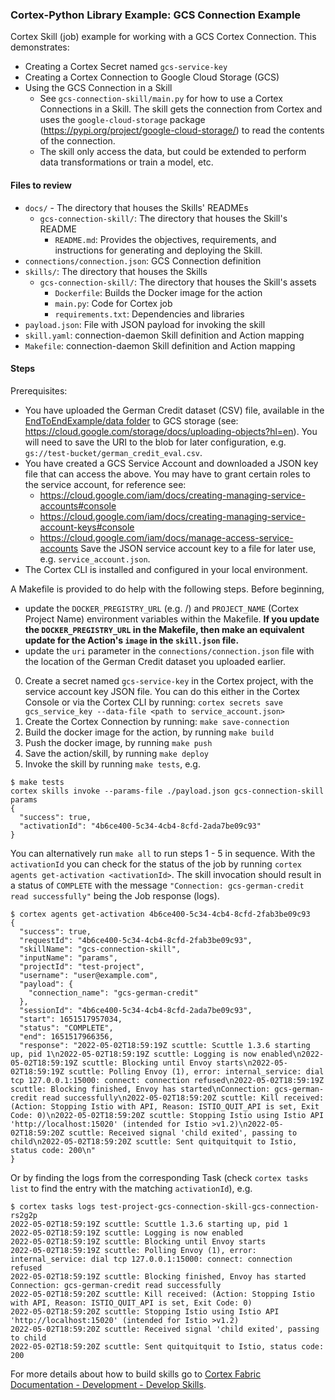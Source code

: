 ### Cortex-Python Library Example: GCS Connection Example

Cortex Skill (job) example for working with a GCS Cortex Connection. This demonstrates:
* Creating a Cortex Secret named `gcs-service-key`
* Creating a Cortex Connection to Google Cloud Storage (GCS)
* Using the GCS Connection in a Skill
  - See `gcs-connection-skill/main.py` for how to use a Cortex Connections in a Skill. The skill gets the connection from Cortex and uses the `google-cloud-storage` package (https://pypi.org/project/google-cloud-storage/) to read the contents of the connection.
  - The skill only access the data, but could be extended to perform data transformations or train a model, etc.

#### Files to review
- `docs/` - The directory that houses the Skills' READMEs
  - `gcs-connection-skill/`: The directory that houses the Skill's README
    - `README.md`: Provides the objectives, requirements, and instructions for generating and deploying the Skill.
- `connections/connection.json`: GCS Connection definition
- `skills/`: The directory that houses the Skills
  - `gcs-connection-skill/`: The directory that houses the Skill's assets
    - `Dockerfile`: Builds the Docker image for the action
    - `main.py`: Code for Cortex job
    - `requirements.txt`: Dependencies and libraries
- `payload.json`: File with JSON payload for invoking the skill
- `skill.yaml`: connection-daemon Skill definition and Action mapping
- `Makefile`: connection-daemon Skill definition and Action mapping

#### Steps

Prerequisites:
* You have uploaded the German Credit dataset (CSV) file, available in the [EndToEndExample/data folder](../../../../EndToEndExample/data/german_credit_eval.csv) to GCS storage (see: https://cloud.google.com/storage/docs/uploading-objects?hl=en). You will need to save the URI to the blob for later configuration, e.g. `gs://test-bucket/german_credit_eval.csv`.
* You have created a GCS Service Account and downloaded a JSON key file that can access the above. You may have to grant certain roles to the service account, for reference see:
  - https://cloud.google.com/iam/docs/creating-managing-service-accounts#console
  - https://cloud.google.com/iam/docs/creating-managing-service-account-keys#console
  - https://cloud.google.com/iam/docs/manage-access-service-accounts
  Save the JSON service account key to a file for later use, e.g. `service_account.json`.
* The Cortex CLI is installed and configured in your local environment.

A Makefile is provided to do help with the following steps. Before beginning,
- update the `DOCKER_PREGISTRY_URL` (e.g. <docker-registry-url>/<namespace-org>) and `PROJECT_NAME` (Cortex Project Name) environment variables within the Makefile. **If you update the `DOCKER_PREGISTRY_URL` in the Makefile, then make an equivalent update for the Action's `image` in the `skill.json` file.**
- update the `uri` parameter in the `connections/connection.json` file with the location of the German Credit dataset you uploaded earlier.

0. Create a secret named `gcs-service-key` in the Cortex project, with the service account key JSON file. You can do this either in the Cortex Console or via the Cortex CLI by running: `cortex secrets save gcs_service_key --data-file <path to service_account.json>`
1. Create the Cortex Connection by running: `make save-connection`
2. Build the docker image for the action, by running `make build`
3. Push the docker image, by running `make push`
4. Save the action/skill, by running `make deploy`
5. Invoke the skill by running `make tests`, e.g.
```
$ make tests
cortex skills invoke --params-file ./payload.json gcs-connection-skill params
{
  "success": true,
  "activationId": "4b6ce400-5c34-4cb4-8cfd-2ada7be09c93"
}
```

You can alternatively run `make all` to run steps 1 - 5 in sequence. With the `activationId` you can check for the status of the job by running `cortex agents get-activation <activationId>`. The skill invocation should result in a status of `COMPLETE` with the message `"Connection: gcs-german-credit read successfully"` being the Job response (logs).
```
$ cortex agents get-activation 4b6ce400-5c34-4cb4-8cfd-2fab3be09c93
{
  "success": true,
  "requestId": "4b6ce400-5c34-4cb4-8cfd-2fab3be09c93",
  "skillName": "gcs-connection-skill",
  "inputName": "params",
  "projectId": "test-project",
  "username": "user@example.com",
  "payload": {
    "connection_name": "gcs-german-credit"
  },
  "sessionId": "4b6ce400-5c34-4cb4-8cfd-2ada7be09c93",
  "start": 1651517957034,
  "status": "COMPLETE",
  "end": 1651517966356,
  "response": "2022-05-02T18:59:19Z scuttle: Scuttle 1.3.6 starting up, pid 1\n2022-05-02T18:59:19Z scuttle: Logging is now enabled\n2022-05-02T18:59:19Z scuttle: Blocking until Envoy starts\n2022-05-02T18:59:19Z scuttle: Polling Envoy (1), error: internal_service: dial tcp 127.0.0.1:15000: connect: connection refused\n2022-05-02T18:59:19Z scuttle: Blocking finished, Envoy has started\nConnection: gcs-german-credit read successfully\n2022-05-02T18:59:20Z scuttle: Kill received: (Action: Stopping Istio with API, Reason: ISTIO_QUIT_API is set, Exit Code: 0)\n2022-05-02T18:59:20Z scuttle: Stopping Istio using Istio API 'http://localhost:15020' (intended for Istio >v1.2)\n2022-05-02T18:59:20Z scuttle: Received signal 'child exited', passing to child\n2022-05-02T18:59:20Z scuttle: Sent quitquitquit to Istio, status code: 200\n"
}
```

Or by finding the logs from the corresponding Task (check `cortex tasks list` to find the entry with the matching `activationId`), e.g.
```
$ cortex tasks logs test-project-gcs-connection-skill-gcs-connection-rs2g2p
2022-05-02T18:59:19Z scuttle: Scuttle 1.3.6 starting up, pid 1
2022-05-02T18:59:19Z scuttle: Logging is now enabled
2022-05-02T18:59:19Z scuttle: Blocking until Envoy starts
2022-05-02T18:59:19Z scuttle: Polling Envoy (1), error: internal_service: dial tcp 127.0.0.1:15000: connect: connection refused
2022-05-02T18:59:19Z scuttle: Blocking finished, Envoy has started
Connection: gcs-german-credit read successfully
2022-05-02T18:59:20Z scuttle: Kill received: (Action: Stopping Istio with API, Reason: ISTIO_QUIT_API is set, Exit Code: 0)
2022-05-02T18:59:20Z scuttle: Stopping Istio using Istio API 'http://localhost:15020' (intended for Istio >v1.2)
2022-05-02T18:59:20Z scuttle: Received signal 'child exited', passing to child
2022-05-02T18:59:20Z scuttle: Sent quitquitquit to Istio, status code: 200
```

For more details about how to build skills go to [Cortex Fabric Documentation - Development - Develop Skills](https://cognitivescale.github.io/cortex-fabric/docs/build-skills/define-skills).
